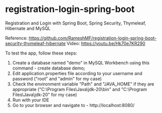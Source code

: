 # registration-login-spring-boot
Registration and Login with Spring Boot, Spring Security, Thymeleaf, Hibernate and MySQL

Reference: https://github.com/RameshMF/registration-login-spring-boot-security-thymeleaf-hibernate
Video: https://youtu.be/Hk70e7KR290

To test the app, follow these steps:
1. Create a database named "demo" in MySQL Workbench using this command - create database demo;
2. Edit application.properties file according to your username and password ("root" and "admin" for my case)
3. Check the environment variable "Path" and "JAVA_HOME" if they are appropriate ("C:\Program Files\Java\jdk-20\bin" and "C:\Program Files\Java\jdk-20" for my case)
4. Run with your IDE
5. Go to your browser and navigate to - http://localhost:8080/
